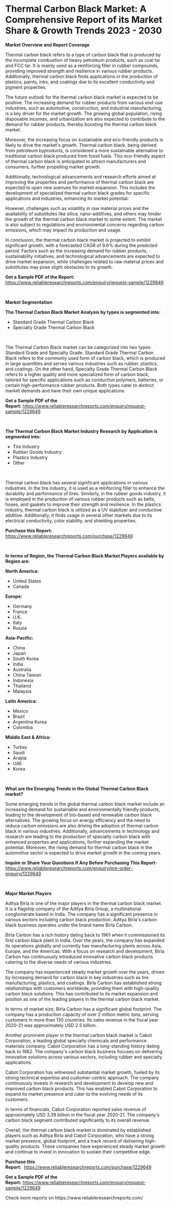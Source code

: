 <p><h1>Thermal Carbon Black Market: A Comprehensive Report of its Market Share & Growth Trends 2023 - 2030</h1></p><p><strong>Market Overview and Report Coverage</strong></p>
<p><p>Thermal carbon black refers to a type of carbon black that is produced by the incomplete combustion of heavy petroleum products, such as coal tar and FCC tar. It is mainly used as a reinforcing filler in rubber compounds, providing improved strength and resilience in various rubber products. Additionally, thermal carbon black finds applications in the production of plastics, paints, inks, and coatings due to its excellent conductivity and pigment properties.</p><p>The future outlook for the thermal carbon black market is expected to be positive. The increasing demand for rubber products from various end-use industries, such as automotive, construction, and industrial manufacturing, is a key driver for the market growth. The growing global population, rising disposable incomes, and urbanization are also expected to contribute to the demand for rubber products, thereby boosting the thermal carbon black market.</p><p>Moreover, the increasing focus on sustainable and eco-friendly products is likely to drive the market's growth. Thermal carbon black, being derived from petroleum byproducts, is considered a more sustainable alternative to traditional carbon black produced from fossil fuels. This eco-friendly aspect of thermal carbon black is anticipated to attract manufacturers and consumers, further propelling market growth.</p><p>Additionally, technological advancements and research efforts aimed at improving the properties and performance of thermal carbon black are expected to open new avenues for market expansion. This includes the development of specialized thermal carbon black grades for specific applications and industries, enhancing its market potential.</p><p>However, challenges such as volatility in raw material prices and the availability of substitutes like silica, nano-additives, and others may hinder the growth of the thermal carbon black market to some extent. The market is also subject to regulations and environmental concerns regarding carbon emissions, which may impact its production and usage.</p><p>In conclusion, the thermal carbon black market is projected to exhibit significant growth, with a forecasted CAGR of 9.6% during the predicted period. Factors such as the increasing demand for rubber products, sustainability initiatives, and technological advancements are expected to drive market expansion, while challenges related to raw material prices and substitutes may pose slight obstacles to its growth.</p></p>
<p><strong>Get a Sample PDF of the Report:</strong> <a href="https://www.reliableresearchreports.com/enquiry/request-sample/1229649">https://www.reliableresearchreports.com/enquiry/request-sample/1229649</a></p>
<p>&nbsp;</p>
<p><strong>Market Segmentation</strong></p>
<p><strong>The Thermal Carbon Black Market Analysis by types is segmented into:</strong></p>
<p><ul><li>Standard Grade Thermal Carbon Black</li><li>Specialty Grade Thermal Carbon Black</li></ul></p>
<p>&nbsp;</p>
<p><p>The Thermal Carbon Black market can be categorized into two types: Standard Grade and Specialty Grade. Standard Grade Thermal Carbon Black refers to the commonly used form of carbon black, which is produced in large quantities and serves various industries such as rubber, plastics, and coatings. On the other hand, Specialty Grade Thermal Carbon Black refers to a higher quality and more specialized form of carbon black, tailored for specific applications such as conductive polymers, batteries, or certain high-performance rubber products. Both types cater to distinct market demands and have their own unique applications.</p></p>
<p><strong>Get a Sample PDF of the Report:</strong>&nbsp;<a href="https://www.reliableresearchreports.com/enquiry/request-sample/1229649">https://www.reliableresearchreports.com/enquiry/request-sample/1229649</a></p>
<p>&nbsp;</p>
<p><strong>The Thermal Carbon Black Market Industry Research by Application is segmented into:</strong></p>
<p><ul><li>Tire Industry</li><li>Rubber Goods Industry</li><li>Plastics Industry</li><li>Other</li></ul></p>
<p>&nbsp;</p>
<p><p>Thermal carbon black has several significant applications in various industries. In the tire industry, it is used as a reinforcing filler to enhance the durability and performance of tires. Similarly, in the rubber goods industry, it is employed in the production of various rubber products such as belts, hoses, and gaskets to improve their strength and resilience. In the plastics industry, thermal carbon black is utilized as a UV stabilizer and conductive additive. Additionally, it finds usage in several other markets due to its electrical conductivity, color stability, and shielding properties.</p></p>
<p><strong>Purchase this Report:</strong>&nbsp; <a href="https://www.reliableresearchreports.com/purchase/1229649">https://www.reliableresearchreports.com/purchase/1229649</a></p>
<p>&nbsp;</p>
<p><strong>In terms of Region, the Thermal Carbon Black Market Players available by Region are:</strong></p>
<p>
    <p> <strong> North America: </strong>
        <ul>
            <li>United States</li>
            <li>Canada</li>
        </ul>
        </p> 
    <p> <strong> Europe: </strong>
        <ul>
            <li>Germany</li>
            <li>France</li>
            <li>U.K.</li>
            <li>Italy</li>
            <li>Russia</li>
        </ul>
        </p> 
    <p> <strong> Asia-Pacific: </strong>
        <ul>
            <li>China</li>
            <li>Japan</li>
            <li>South Korea</li>
            <li>India</li>
            <li>Australia</li>
            <li>China Taiwan</li>
            <li>Indonesia</li>
            <li>Thailand</li>
            <li>Malaysia</li>
        </ul>
        </p> 
    <p> <strong> Latin America: </strong>
        <ul>
            <li>Mexico</li>
            <li>Brazil</li>
            <li>Argentina Korea</li>
            <li>Colombia</li>
        </ul>
        </p> 
    <p> <strong> Middle East & Africa: </strong>
        <ul>
            <li>Turkey</li>
            <li>Saudi</li>
            <li>Arabia</li>
            <li>UAE</li>
            <li>Korea</li>
        </ul>
    </p>
    </p>
<p>&nbsp;</p>
<p><strong>What are the Emerging Trends in the Global Thermal Carbon Black market?</strong></p>
<p><p>Some emerging trends in the global thermal carbon black market include an increasing demand for sustainable and environmentally friendly products, leading to the development of bio-based and renewable carbon black alternatives. The growing focus on energy efficiency and the need to reduce carbon emissions are also driving the adoption of thermal carbon black in various industries. Additionally, advancements in technology and research are leading to the production of specialty carbon black with enhanced properties and applications, further expanding the market potential. Moreover, the rising demand for thermal carbon black in the automotive sector is expected to drive market growth in the coming years.</p></p>
<p><strong>Inquire or Share Your Questions If Any Before Purchasing This Report</strong>- <a href="https://www.reliableresearchreports.com/enquiry/pre-order-enquiry/1229649">https://www.reliableresearchreports.com/enquiry/pre-order-enquiry/1229649</a></p>
<p>&nbsp;</p>
<p><strong>Major Market Players</strong></p>
<p><p>Aditya Birla is one of the major players in the thermal carbon black market. It is a flagship company of the Aditya Birla Group, a multinational conglomerate based in India. The company has a significant presence in various sectors including carbon black production. Aditya Birla's carbon black business operates under the brand name Birla Carbon.</p><p>Birla Carbon has a rich history dating back to 1961 when it commissioned its first carbon black plant in India. Over the years, the company has expanded its operations globally and currently has manufacturing plants across Asia, Europe, and the Americas. With a focus on research and development, Birla Carbon has continuously introduced innovative carbon black products catering to the diverse needs of various industries.</p><p>The company has experienced steady market growth over the years, driven by increasing demand for carbon black in key industries such as tire manufacturing, plastics, and coatings. Birla Carbon has established strong relationships with customers worldwide, providing them with high-quality carbon black solutions. This has contributed to its market expansion and position as one of the leading players in the thermal carbon black market.</p><p>In terms of market size, Birla Carbon has a significant global footprint. The company has a production capacity of over 2 million metric tons, serving customers in more than 130 countries. Its sales revenue in the fiscal year 2020-21 was approximately USD 2.5 billion.</p><p>Another prominent player in the thermal carbon black market is Cabot Corporation, a leading global specialty chemicals and performance materials company. Cabot Corporation has a long-standing history dating back to 1882. The company's carbon black business focuses on delivering innovative solutions across various sectors, including rubber and specialty applications.</p><p>Cabot Corporation has witnessed substantial market growth, fueled by its strong technical expertise and customer-centric approach. The company continuously invests in research and development to develop new and improved carbon black products. This has enabled Cabot Corporation to expand its market presence and cater to the evolving needs of its customers.</p><p>In terms of financials, Cabot Corporation reported sales revenue of approximately USD 3.39 billion in the fiscal year 2020-21. The company's carbon black segment contributed significantly to its overall revenue.</p><p>Overall, the thermal carbon black market is dominated by established players such as Aditya Birla and Cabot Corporation, who have a strong market presence, global footprint, and a track record of delivering high-quality products. These companies have experienced steady market growth and continue to invest in innovation to sustain their competitive edge.</p></p>
<p><strong>Purchase this Report:</strong>&nbsp;&nbsp;<a href="https://www.reliableresearchreports.com/purchase/1229649">https://www.reliableresearchreports.com/purchase/1229649</a></p>
<p></p>
<p><strong>Get a Sample PDF of the Report:</strong>&nbsp;<a href="https://www.reliableresearchreports.com/enquiry/request-sample/1229649">https://www.reliableresearchreports.com/enquiry/request-sample/1229649</a></p>
<p>Check more reports on https://www.reliableresearchreports.com/</p>